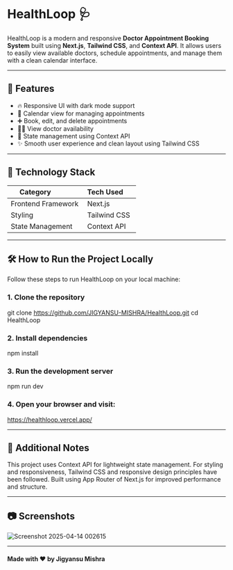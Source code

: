 # HealthLoop 🩺

HealthLoop is a modern and responsive **Doctor Appointment Booking System** built using **Next.js**, **Tailwind CSS**, and **Context API**. It allows users to easily view available doctors, schedule appointments, and manage them with a clean calendar interface.


---


## 🧠 Features

- 🔥 Responsive UI with dark mode support  
- 📅 Calendar view for managing appointments  
- ➕ Book, edit, and delete appointments  
- 👨‍⚕️ View doctor availability  
- 🧠 State management using Context API  
- ✨ Smooth user experience and clean layout using Tailwind CSS  


---


## 🚀 Technology Stack

| Category            | Tech Used     |
|---------------------|---------------|
| Frontend Framework  | Next.js       |
| Styling             | Tailwind CSS  |
| State Management    | Context API  |


---


## 🛠️ How to Run the Project Locally

Follow these steps to run HealthLoop on your local machine:

### 1. Clone the repository
git clone https://github.com/JIGYANSU-MISHRA/HealthLoop.git
cd HealthLoop

### 2. Install dependencies
npm install

### 3. Run the development server
npm run dev

### 4. Open your browser and visit:
https://healthloop.vercel.app/


---


## 📌 Additional Notes

This project uses Context API for lightweight state management.
For styling and responsiveness, Tailwind CSS and responsive design principles have been followed.
Built using App Router of Next.js for improved performance and structure.



---


## 📷 Screenshots
![Screenshot 2025-04-14 002615](https://github.com/user-attachments/assets/bed33e7c-78cf-4d2f-bd67-54569338c6b7)


---


#### Made with ❤️ by Jigyansu Mishra
